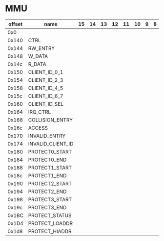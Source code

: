 # MMU

| offset | name              | 15 | 14 | 13 | 12 | 11 | 10 | 9 | 8 | 7 | 6 | 5 | 4 | 3 | 2 | 1 | 0 | notes |
|--------|-------------------|----|----|----|----|----|----|---|---|---|---|---|---|---|---|---|---|-------|
| 0x0    |                   |    |    |    |    |    |    |   |   |   |   |   |   |   |   |   |   |       |
| 0x140  | CTRL              |    |    |    |    |    |    |   |   |   |   |   |   |   |   |   |   |       |
| 0x144  | RW_ENTRY          |    |    |    |    |    |    |   |   |   |   |   |   |   |   |   |   |       |
| 0x148  | W_DATA            |    |    |    |    |    |    |   |   |   |   |   |   |   |   |   |   |       |
| 0x14c  | R_DATA            |    |    |    |    |    |    |   |   |   |   |   |   |   |   |   |   |       |
| 0x150  | CLIENT_ID_0_1     |    |    |    |    |    |    |   |   |   |   |   |   |   |   |   |   |       |
| 0x154  | CLIENT_ID_2_3     |    |    |    |    |    |    |   |   |   |   |   |   |   |   |   |   |       |
| 0x158  | CLIENT_ID_4_5     |    |    |    |    |    |    |   |   |   |   |   |   |   |   |   |   |       |
| 0x15c  | CLIENT_ID_6_7     |    |    |    |    |    |    |   |   |   |   |   |   |   |   |   |   |       |
| 0x160  | CLIENT_ID_SEL     |    |    |    |    |    |    |   |   |   |   |   |   |   |   |   |   |       |
| 0x164  | IRQ_CTRL          |    |    |    |    |    |    |   |   |   |   |   |   |   |   |   |   |       |
| 0x168  | COLLISION_ENTRY   |    |    |    |    |    |    |   |   |   |   |   |   |   |   |   |   |       |
| 0x16c  | ACCESS            |    |    |    |    |    |    |   |   |   |   |   |   |   |   |   |   |       |
| 0x170  | INVALID_ENTRY     |    |    |    |    |    |    |   |   |   |   |   |   |   |   |   |   |       |
| 0x174  | INVALID_CLIENT_ID |    |    |    |    |    |    |   |   |   |   |   |   |   |   |   |   |       |
| 0x180  | PROTECT0_START    |    |    |    |    |    |    |   |   |   |   |   |   |   |   |   |   |       |
| 0x184  | PROTECT0_END      |    |    |    |    |    |    |   |   |   |   |   |   |   |   |   |   |       |
| 0x188  | PROTECT1_START    |    |    |    |    |    |    |   |   |   |   |   |   |   |   |   |   |       |
| 0x18c  | PROTECT1_END      |    |    |    |    |    |    |   |   |   |   |   |   |   |   |   |   |       |
| 0x190  | PROTECT2_START    |    |    |    |    |    |    |   |   |   |   |   |   |   |   |   |   |       |
| 0x194  | PROTECT2_END      |    |    |    |    |    |    |   |   |   |   |   |   |   |   |   |   |       |
| 0x198  | PROTECT3_START    |    |    |    |    |    |    |   |   |   |   |   |   |   |   |   |   |       |
| 0x19c  | PROTECT3_END      |    |    |    |    |    |    |   |   |   |   |   |   |   |   |   |   |       |
| 0x1BC  | PROTECT_STATUS    |    |    |    |    |    |    |   |   |   |   |   |   |   |   |   |   |       |
| 0x1D4  | PROTECT_LOADDR    |    |    |    |    |    |    |   |   |   |   |   |   |   |   |   |   |       |
| 0x1d8  | PROTECT_HIADDR    |    |    |    |    |    |    |   |   |   |   |   |   |   |   |   |   |       |
